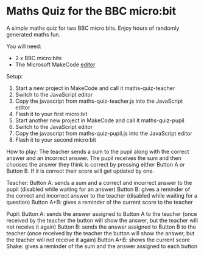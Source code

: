 # Maths Quiz for the BBC micro:bit
A simple maths quiz for two BBC micro:bits. Enjoy hours of randomly generated maths fun.

You will need:
* 2 x BBC micro:bits
* The Microsoft MakeCode [editor](https://makecode.microbit.org/#editor)

Setup:
1. Start a new project in MakeCode and call it maths-quiz-teacher
1. Switch to the JavaScript editor
1. Copy the javascript from maths-quiz-teacher.js into the JavaScript editor
1. Flash it to your first micro:bit
1. Start another new project in MakeCode and call it maths-quiz-pupil
1. Switch to the JavaScript editor
1. Copy the javascript from maths-quiz-pupil.js into the JavaScript editor
1. Flash it to your second micro:bit

How to play:
The teacher sends a sum to the pupil along with the correct answer and an incorrect answer. The pupil receives the sum and then chooses the answer they think is correct by pressing either Button A or Button B. If it is correct their score will get updated by one.

Teacher:
Button A: sends a sum and a correct and incorrect answer to the pupil (disabled while waiting for an answer)
Button B: gives a reminder of the correct and incorrect answer to the teacher (disabled while waiting for a question)
Button A+B: gives a reminder of the current score to the teacher

Pupil:
Button A: sends the answer assigned to Button A to the teacher (once received by the teacher the button will show the answer, but the teacher will not receive it again)
Button B: sends the answer assigned to Button B to the teacher (once received by the teacher the button will show the answer, but the teacher will not receive it again)
Button A+B: shows the current score
Shake: gives a reminder of the sum and the answer assigned to each button 

